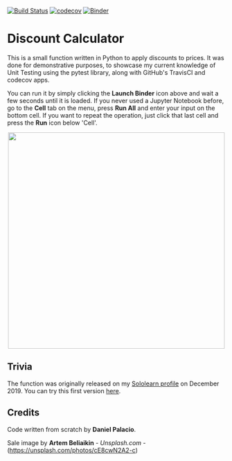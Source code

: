 [![Build Status](https://travis-ci.com/palaciodaniel/discount_calculator.svg?branch=master)](https://travis-ci.com/palaciodaniel/discount_calculator)
[![codecov](https://codecov.io/gh/palaciodaniel/discount_calculator/branch/master/graph/badge.svg)](https://codecov.io/gh/palaciodaniel/discount_calculator)
[![Binder](https://mybinder.org/badge_logo.svg)](https://mybinder.org/v2/gh/palaciodaniel/discount_calculator/master?filepath=discount_calculator_input.ipynb)

# Discount Calculator
This is a small function written in Python to apply discounts to prices. It was done for demonstrative purposes, to showcase my current knowledge of Unit Testing using the pytest library, along with GitHub's TravisCI and codecov apps.

You can run it by simply clicking the **Launch Binder** icon above and wait a few seconds until it is loaded. If you never used a Jupyter Notebook before, go to the **Cell** tab on the menu, press **Run All** and enter your input on the bottom cell. If you want to repeat the operation, just click that last cell and press the **Run** icon below 'Cell'.

<p align="center"> 
<img src="https://images.unsplash.com/photo-1561069934-eee225952461?ixlib=rb-1.2.1&ixid=eyJhcHBfaWQiOjEyMDd9&auto=format&fit=crop&w=750&q=80" width="500">
</p>

## Trivia

The function was originally released on my [Sololearn profile](https://www.sololearn.com/Profile/13506786) on December 2019. You can try this first version [here](https://code.sololearn.com/cK6Lt85j1X6l/#py).

## Credits
Code written from scratch by **Daniel Palacio**.

Sale image by **Artem Beliaikin** - *Unsplash.com* - (https://unsplash.com/photos/cE8cwN2A2-c)
